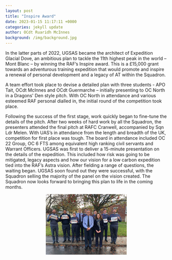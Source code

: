 ```yaml
---
layout: post
title: "Inspire Award"
date: 2023-01-15 11:17:11 +0000
categories: jekyll update
author: OCdt Ruaridh McInnes
background: /img/background.jpg
---
```


In the latter parts of 2022, UGSAS became the architect of Expedition Glacial Dove, an ambitious plan to tackle the 11th highest peak in the world – Mont Blanc – by winning the RAF’s Inspire award. This is a £15,000 grant towards an adventurous training expedition that would promote and inspire a renewal of personal development and a legacy of AT within the Squadron.

A team effort took place to devise a detailed plan with three students - APO Tait, OCdt McInnes and OCdt Guermarche – initially presenting to OC North in a Dragons' Den style pitch. With OC North in attendance and various esteemed RAF personal dialled in, the initial round of the competition took place.

Following the success of the first stage, work quickly began to fine-tune the details of the pitch. After two weeks of hard work by all the Squadron, the presenters attended the final pitch at RAFC Cranwell, accompanied by Sqn Ldr Melen. With UAS’s in attendance from the length and breadth of the UK, competition for first place was tough. The board in attendance included OC 22 Group, OC 6 FTS among equivalent high ranking civil servants and Warrant Officers. UGSAS was first to deliver a 15-minute presentation on the details of the expedition. This included how risk was going to be mitigated, legacy aspects and how our vision for a low carbon expedition tied into the RAF’s Astra vision. After fielding a range of questions, the waiting began. UGSAS soon found out they were successful, with the Squadron selling the majority of the panel on the vision created. The Squadron now looks forward to bringing this plan to life in the coming months.

<img src="/img/inspire.jpg"  style="display: block; margin-left: auto; margin-right: auto;  width: 50%;">
